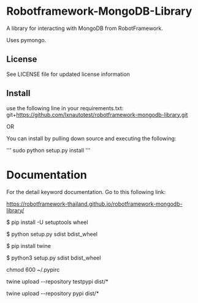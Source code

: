 Robotframework-MongoDB-Library
==============================

A library for interacting with MongoDB from RobotFramework.

Uses pymongo.

License
-------
See LICENSE file for updated license information

Install
-------
use the following line in your requirements.txt:
git+https://github.com/lxnautotest/robotframework-mongodb-library.git

OR 

You can install by pulling down source and executing the following:

'''
sudo python setup.py install
'''

# Documentation
For the detail keyword documentation. Go to this following link:

https://robotframework-thailand.github.io/robotframework-mongodb-library/

$ pip install -U setuptools wheel
 
$ python setup.py sdist bdist_wheel
 
$ pip install twine 

$ python3 setup.py sdist bdist_wheel

chmod 600 ~/.pypirc

twine upload --repository testpypi dist/*

twine upload --repository pypi dist/*
